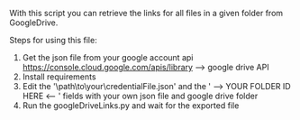 With this script you can retrieve the links for all files in a given folder from GoogleDrive.

Steps for using this file:

1. Get the json file from your google account api https://console.cloud.google.com/apis/library --> google drive API
2. Install requirements
3. Edit the '\path\to\your\credentialFile.json' and the ' --> YOUR FOLDER ID HERE <-- ' fields with your own json file and google drive folder
4. Run the googleDriveLinks.py and wait for the exported file
